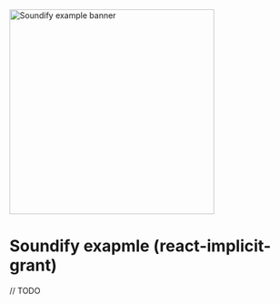 <img width="360" alt="Soundify example banner" src="https://user-images.githubusercontent.com/51422045/221219257-bac1fa98-3bb1-4497-8c96-08dd5e40370f.png">

# Soundify exapmle (react-implicit-grant)

// TODO
